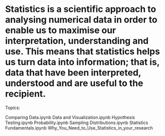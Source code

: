 # Statistics is a scientific approach to analysing numerical data in order to enable us to maximise our interpretation, understanding and use. This means that statistics helps us turn data into information; that is, data that have been interpreted, understood and are useful to the recipient.

Topics:

Comparing Data.ipynb
Data and Visualization.ipynb
Hypothesis Testing.ipynb
Probability.ipynb
Sampling Distributions.ipynb
Statistics Fundamentals.ipynb
Why_You_Need_to_Use_Statistics_in_your_research

